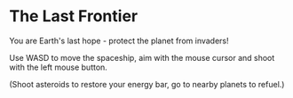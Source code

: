 # The Last Frontier

You are Earth's last hope - protect the planet from invaders!

Use WASD to move the spaceship, aim with the mouse cursor and shoot with the left mouse button.

(Shoot asteroids to restore your energy bar, go to nearby planets to refuel.)
